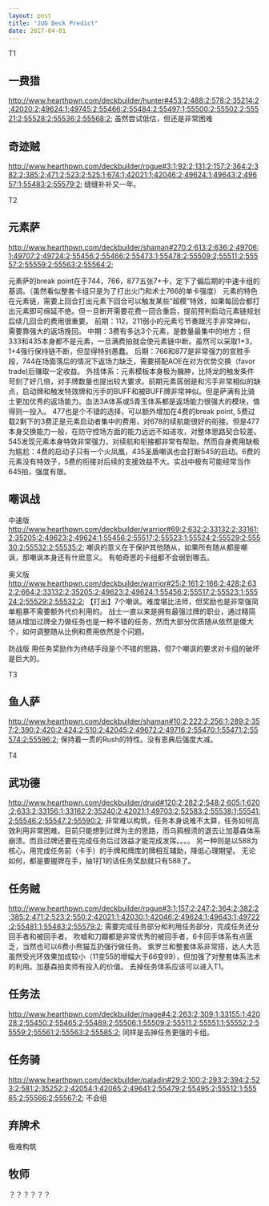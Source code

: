 ```yaml
---
layout: post
title: "JUG Deck Predict"
date: 2017-04-01
---
```


T1

## 一费猎
http://www.hearthpwn.com/deckbuilder/hunter#453:2;488:2;578:2;35214:2;42020:2;49624:1;49745:2;55466:2;55484:2;55497:1;55500:2;55502:2;55521:2;55528:2;55536:2;55568:2;
虽然尝试低估，但还是非常困难

## 奇迹贼
http://www.hearthpwn.com/deckbuilder/rogue#3:1;92:2;131:2;157:2;364:2;382:2;385:2;471:2;523:2;525:1;674:1;42021:1;42046:2;49624:1;49643:2;49657:1;55483:2;55579:2;
缝缝补补又一年。

T2


## 元素萨
http://www.hearthpwn.com/deckbuilder/shaman#270:2;613:2;636:2;49706:1;49707:2;49724:2;55456:2;55466:2;55473:1;55478:2;55509:2;55511:2;55557:2;55559:2;55563:2;55564:2;

元素萨的break point在于744，766，877五张7+卡，定下了偏后期的中速卡组的基调。（虽然看似整套卡组只是为了打出火门和术士766的单卡强度）
元素的特色在元素链，需要上回合打出元素下回合可以触发某些“超模”特效，如果每回合都打出元素即可绵延不绝。但一旦断开需要花费一回合重启，提前预判启动元素链规划后续几回合的费用很重要。
前期：112，211弱小的元素亏节奏跟污手非常神似，需要靠强大的返场挽回。
中期：3费有多达3个元素，是数量最集中的地方；但333和435本身都不是元素，一旦满费拍就会使元素链中断。虽然可以采取1+3，1+4强行保持链不断，但显得特别愚蠢。
后期：766和877是非常强力的宣胜手段，744在场面落后的情况下返场力缺乏，需要搭配AOE在对方优势交换（favor trade)后赚取一定收益。
外挂体系：元素模板本身极为臃肿，比持龙的触发条件苛刻了好几倍，对手牌数量也提出较大要求。前期元素孱弱是和污手非常相似的缺点，启动牌和触发特效牌和污手的BUFF和被BUFF牌非常神似。但是萨满有比骑士更加优秀的返场能力。血法3A体系或5青玉体系都是返场能力很强大的模块，值得则一投入。
477也是个不错的选择，可以额外增加在4费的break point, 5费过载2剩下的3费正是元素启动者集中的费用，对678的续航能很好的衔接。但是477本身交换能力一般，在防守控场方面的能力远远不如进攻，对整体思路契合较差。
545发现元素本身特效非常强力，对续航和衔接都非常有帮助。然而自身费用缺极为尴尬：4费的启动子只有一个火凤凰，435圣盾嘲讽也会打断545的启动。6费的元素没有特效子，5费的衔接对后续的支援效益不大。实战中极有可能经常当作645拍，强度有限。

## 嘲讽战

中速版
http://www.hearthpwn.com/deckbuilder/warrior#69:2;632:2;33132:2;33161:2;35205:2;49623:2;49624:1;55456:2;55517:2;55523:1;55524:2;55529:2;55530:2;55532:2;55535:2;
嘲讽的意义在于保护其他随从，如果所有随从都是嘲讽，那嘲讽本身还有什麽意义。
有帕奇思的卡组都不会弱到哪去。

奥义版
http://www.hearthpwn.com/deckbuilder/warrior#25:2;161:2;166:2;428:2;632:2;664:2;33132:2;35205:2;49623:2;49624:1;55456:2;55517:2;55523:1;55524:2;55529:2;55532:2;
【打出】7个嘲讽。难度堪比法师，但奖励也是非常强简单粗暴不需要额外代价利用的。
战士一直以来是拥有最强过牌的职业，通过精简随从增加过牌全力做任务也是一种不错的任务，然而大部分优质随从依然是傻大个，如何调整随从比例和费用依然是个问题。

防战版
用任务奖励作为终结手段是个不错的思路，但7个嘲讽的要求对卡组的破坏是巨大的。

T3

## 鱼人萨
http://www.hearthpwn.com/deckbuilder/shaman#10:2;222:2;256:1;289:2;357:2;390:2;420:2;424:2;510:2;42045:2;49672:2;49716:2;55470:1;55471:2;55574:2;55596:2;
保持着一贯的Rush的特性。没有恩典后强度大减。

T4


## 武功德
http://www.hearthpwn.com/deckbuilder/druid#120:2;282:2;548:2;605:1;620:2;633:2;33156:1;33162:2;35240:2;42021:1;49703:2;52583:2;55538:1;55541:2;55546:2;55547:2;55590:2;
非常难以构筑，任务本身说难不太算，任务如何高效利用非常困难。目前只能想到过牌为主的思路，而乌鸦根须的退去让加基森体系崩溃。而且过牌还要在完成任务后过效益才能完成发挥。。。。
另一种则是以588为核心，用完成任务前（卡手）的手牌和牌库的牌相互辅助，降低心理期望。
无论如何，都是要握牌在手，抽1打1的话任务奖励就只有588了。



## 任务贼
http://www.hearthpwn.com/deckbuilder/rogue#3:1;157:2;247:2;364:2;382:2;385:2;471:2;523:2;550:2;42021:1;42030:1;42046:2;49624:1;49643:1;49722:2;55481:1;55483:2;55579:2;
需要完成任务部分和利用任务部分，完成任务还分回手者和被回手者。
吹嘘和刀瓣都是非常优秀的被回手者，6卡回手体系有点匮乏，当然也可以6费小熊猫互扔强行做任务。
紫罗兰和整套体系非常搭，达人大范虽然受光环效果加成较小（11变55的增幅大于66变99），但加强了对整套体系法术的利用。加基森拍卖师有投入的价值。
去掉任务体系应该可以进入T1。


## 任务法
http://www.hearthpwn.com/deckbuilder/mage#4:2;263:2;309:1;33155:1;42028:2;55450:2;55465:2;55489:2;55506:1;55509:2;55511:2;55551:1;55552:2;55559:2;55561:2;55563:2;55585:2;
同样是去掉任务更强的卡组。

## 任务骑
http://www.hearthpwn.com/deckbuilder/paladin#29:2;100:2;293:2;394:2;523:2;581:2;35252:2;42054:1;42065:2;49641:2;55479:2;55495:2;55512:1;55565:2;55566:2;55567:2;
不会组

## 弃牌术
极难构筑

## 牧师
？？？？？？

